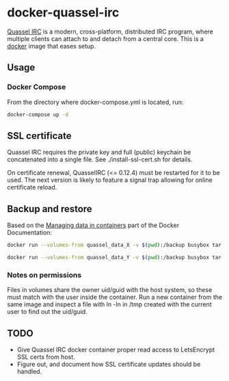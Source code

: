 # docker-quassel-irc

[Quassel IRC](http://quassel-irc.org/) is a modern, cross-platform, distributed
IRC program, where multiple clients can attach to and detach from a central
core. This is a [docker](https://www.docker.io) image that eases setup.

## Usage

### Docker Compose

From the directory where docker-compose.yml is located, run:

```bash
docker-compose up -d
```

## SSL certificate

Quassel IRC requires the private key and full (public) keychain be concatenated
into a single file. See ./install-ssl-cert.sh for details.

On certificate renewal, QuasselIRC (<= 0.12.4) must be restarted for it to be
used. The next version is likely to feature a signal trap allowing for online
certificate reload.

## Backup and restore

Based on the [Managing data in
containers](https://docs.docker.com/userguide/dockervolumes/) part of the
Docker Documentation:

```bash
docker run --volumes-from quassel_data_X -v $(pwd):/backup busybox tar cvf /backup/quassel_data_X.tar /var/lib/quassel
``` 

```bash
docker run --volumes-from quassel_data_Y -v $(pwd):/backup busybox tar xvf /backup/quasse_data_X.tar
``` 

### Notes on permissions

Files in volumes share the owner uid/guid with the host system, so these must
match with the user inside the container. Run a new container from the same
image and inspect a file with ln -ln in /tmp created with the current user to
find out the uid/guid.

## TODO

- Give Quassel IRC docker container proper read access to LetsEncrypt SSL certs from host.
- Figure out, and document how SSL certificate updates should be handled.

